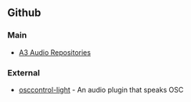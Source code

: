 ## Github
### Main
- [A3 Audio Repositories](https://github.com/a3-audio)
### External
- [osccontrol-light](https://github.com/drlight-code/osccontrol-light) - An audio plugin that speaks OSC
